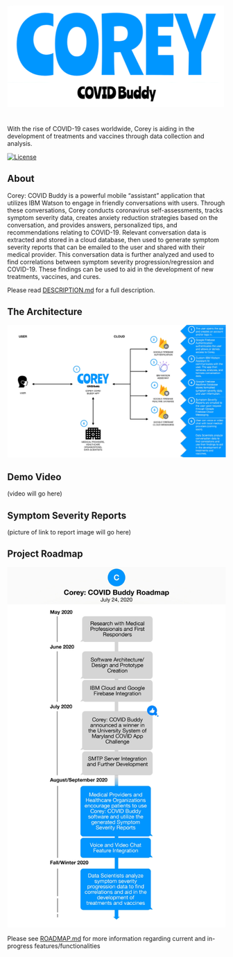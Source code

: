 <img src="CoreyCOVIDBuddy/Images/CoreyCOVIDBuddy_Logo.png" alt="Corey: COVID Buddy Logo" width="500"/>

#

With the rise of COVID-19 cases worldwide, Corey is aiding in the development of treatments and vaccines through data collection and analysis.

[![License](https://img.shields.io/badge/License-Apache%202.0-blue.svg)](https://opensource.org/licenses/Apache-2.0)

## About

Corey: COVID Buddy is a powerful mobile “assistant” application that utilizes IBM Watson to engage in friendly conversations with users. Through these conversations, Corey conducts coronavirus self-assessments, tracks symptom severity data, creates anxiety reduction strategies based on the conversation, and provides answers, personalized tips, and recommendations relating to COVID-19. Relevant conversation data is extracted and stored in a cloud database, then used to generate symptom severity reports that can be emailed to the user and shared with their medical provider. This conversation data is further analyzed and used to find correlations between symptom severity progression/regression and COVID-19. These findings can be used to aid in the development of new treatments, vaccines, and cures.

Please read [DESCRIPTION.md](DESCRIPTION.md) for a full description.

## The Architecture 

<img src="CoreyCOVIDBuddy/Images/CoreyArchitecture.jpg" alt="Corey's Architecture"/>

## Demo Video

(video will go here)

## Symptom Severity Reports

(picture of link to report image will go here)

## Project Roadmap

<img src="CoreyCOVIDBuddy/Images/CoreyRoadmap.jpg" alt="Corey Project Roadmap"/>

Please see [ROADMAP.md](ROADMAP.md) for more information regarding current and in-progress features/functionalities
